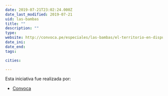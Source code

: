 ```yaml
---
date: 2019-07-21T23:02:24.000Z
date_last_modified: 2019-07-21
uid: las-bambas
title: ""
description: ""
type: 
website: http://convoca.pe/especiales/las-bambas/el-territorio-en-disputa-del-mayor-proyecto-minero-del-peru
date_ini: 
date_end: 
tags:

cities: 

---
```


Esta iniciativa fue realizada por:

- [Convoca](/i/convoca.html)
